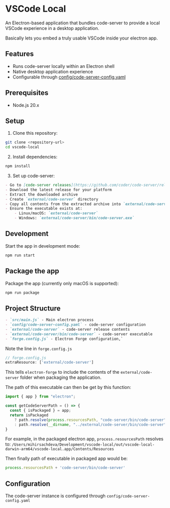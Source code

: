 # VSCode Local

An Electron-based application that bundles code-server to provide a local VSCode experience in a desktop application.

Basically lets you embed a truly usable VSCode inside your electron app.

## Features

- Runs code-server locally within an Electron shell
- Native desktop application experience
- Configurable through [config/code-server-config.yaml](config/code-server-config.yaml)

## Prerequisites

- Node.js 20.x

## Setup

1. Clone this repository:
```sh
git clone <repository-url>
cd vscode-local
```

2. Install dependencies:
```sh
npm install
```

3. Set up code-server:
```markdown
- Go to [code-server releases](https://github.com/coder/code-server/releases)
- Download the latest release for your platform
- Extract the downloaded archive
- Create `external/code-server` directory
- Copy all contents from the extracted archive into `external/code-server`
- Ensure the executable exists at:
    - Linux/macOS: `external/code-server`
    - Windows: `external/code-server/bin/code-server.exe`
```

## Development

Start the app in development mode:
```sh
npm run start
```
## Package the app

Package the app (currently only macOS is supported):
```sh
npm run package
```

## Project Structure

```markdown
- `src/main.js` - Main electron process
- `config/code-server-config.yaml` - code-server configuration
- `external/code-server` - code-server release contents
- `external/code-server/bin/code-server` - code-server executable
- `forge.config.js` - Electron Forge configuration,`
```

Note the line in `forge.config.js`
```js
// forge.config.js
extraResource: ['external/code-server']
```
This tells `electron-forge` to include the contents of the `external/code-server` folder when packaging the application.

The path of this executable can then be get by this function:
```js
import { app } from "electron";

const getCodeServerPath = () => {
  const { isPackaged } = app;
  return isPackaged
    ? path.resolve(process.resourcesPath, "code-server/bin/code-server")
    : path.resolve(__dirname, "../external/code-server/bin/code-server");
}
```

For example, in the packaged electron app, `process.resourcesPath` resolves to:
`/Users/mihirsachdeva/Development/vscode-local/out/vscode-local-darwin-arm64/vscode-local.app/Contents/Resources`

Then finally path of executable in packaged app would be:
```js
process.resourcesPath + 'code-server/bin/code-server'
```

## Configuration
The code-server instance is configured through `config/code-server-config.yaml`
